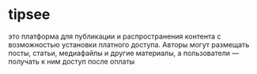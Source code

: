 # tipsee
это платформа для публикации и распространения контента с возможностью установки платного доступа. Авторы могут размещать посты, статьи, медиафайлы и другие материалы, а пользователи — получать к ним доступ после оплаты
